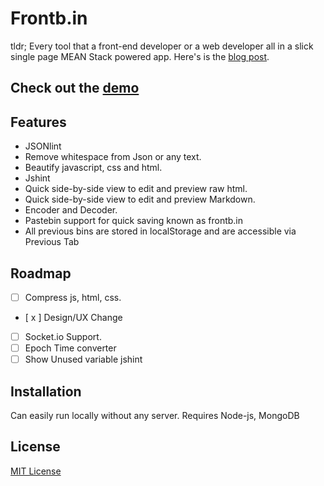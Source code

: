 # Frontb.in

tldr; Every tool that a front-end developer or a web developer all in a slick single page MEAN Stack powered app. Here's is the [blog post](http://blog.jaykanakiya.com/the-front-end-tab/).

## Check out the [demo](http://frontb.in)

## Features

- JSONlint
- Remove whitespace from Json or any text.
- Beautify javascript, css and html.
- Jshint
- Quick side-by-side view to edit and preview raw html.
- Quick side-by-side view to edit and preview Markdown.
- Encoder and Decoder.
- Pastebin support for quick saving known as frontb.in
- All previous bins are stored in localStorage and are accessible via Previous Tab

## Roadmap

- [ ] Compress js, html, css.
- [ x ] Design/UX Change
- [ ] Socket.io Support.
- [ ] Epoch Time converter
- [ ] Show Unused variable jshint

## Installation

Can easily run locally without any server.
Requires Node-js, MongoDB

## License

[MIT License](https://github.com/kanakiyajay/front-end-tab/blob/master/LICENSE)